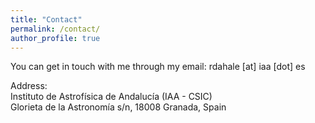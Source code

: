 ```yaml
---
title: "Contact"
permalink: /contact/
author_profile: true
---
```


You can get in touch with me through my email: rdahale [at] iaa [dot] es

Address: <br/>
Instituto de Astrofísica de Andalucía (IAA - CSIC) <br/>
Glorieta de la Astronomía s/n, 18008 Granada, Spain <br/>
